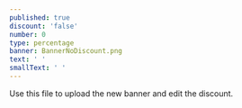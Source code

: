 ```yaml
---
published: true
discount: 'false'
number: 0
type: percentage
banner: BannerNoDiscount.png
text: ' '
smallText: ' '
---
```


Use this file to upload the new banner and edit the discount.
